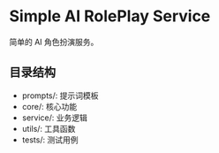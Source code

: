 # Simple AI RolePlay Service

简单的 AI 角色扮演服务。

## 目录结构
- prompts/: 提示词模板
- core/: 核心功能
- service/: 业务逻辑
- utils/: 工具函数
- tests/: 测试用例

